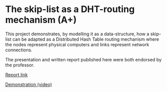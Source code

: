 # The skip-list as a DHT-routing mechanism (A+)

This project demonstrates, by modelling it as a data-structure, how a skip-list can be adapted as a Distributed Hash Table routing mechanism where the nodes represent physical computers and links represent network connections.

The presentation and written report published here were both endorsed by the professor.

[Report link](https://github.com/bhavikakhare/skip-list/blob/main/BhavikaKhare_SkipList_REPORT.pdf)

[Demonstration (video)](https://youtu.be/8nAgM_0J2es)

